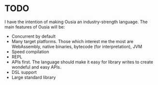 # TODO
I have the intention of making Ousia an industry-strength language. The main features of Ousia will be:

- Concurrent by default
- Many target platforms. Those which interest me the most are WebAssembly, native binaries, bytecode (for interpretation), JVM
- Speed compilation
- REPL
- APIs first. The language should make it easy for library writes to create
  wondeful and easy APIs.
- DSL support
- Large standard library
